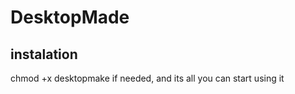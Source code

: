 # DesktopMade 
## instalation 
chmod +x desktopmake if needed, and its all you can start using it 

